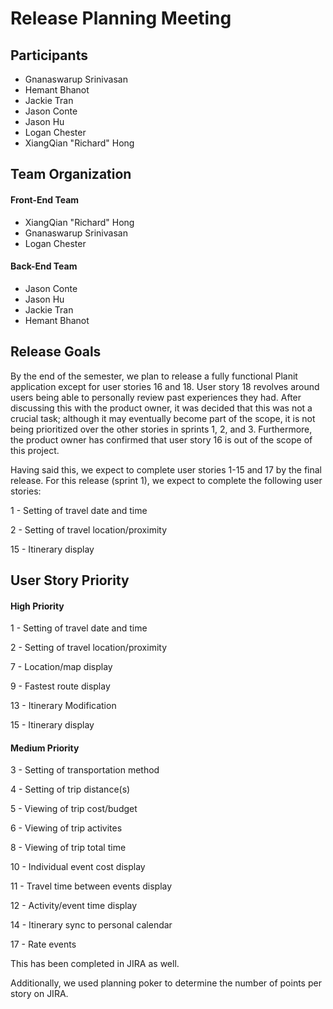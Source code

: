 # Release Planning Meeting

## Participants ##

- Gnanaswarup Srinivasan
- Hemant Bhanot
- Jackie Tran
- Jason Conte
- Jason Hu
- Logan Chester
- XiangQian "Richard" Hong

## Team Organization ##

#### Front-End Team ####
- XiangQian "Richard" Hong
- Gnanaswarup Srinivasan
- Logan Chester

#### Back-End Team ####
- Jason Conte
- Jason Hu
- Jackie Tran
- Hemant Bhanot

## Release Goals ##

By the end of the semester, we plan to release a fully functional Planit application except for user stories 16 and 18. User story 18 revolves around users being able to personally review past experiences they had. After discussing this with the product owner, it was decided that this was not a crucial task; although it may eventually become part of the scope, it is not being prioritized over the other stories in sprints 1, 2, and 3. Furthermore, the product owner has confirmed that user story 16 is out of the scope of this project.

Having said this, we expect to complete user stories 1-15 and 17 by the final release. For this release (sprint 1), we expect to complete the following user stories:

1 - Setting of travel date and time

2 - Setting of travel location/proximity

15 - Itinerary display

## User Story Priority ##

#### High Priority ####

1 - Setting of travel date and time

2 - Setting of travel location/proximity

7 - Location/map display

9 - Fastest route display

13 - Itinerary Modification

15 - Itinerary display


#### Medium Priority ####

3 - Setting of transportation method

4 - Setting of trip distance(s)

5 - Viewing of trip cost/budget

6 - Viewing of trip activites

8 - Viewing of trip total time

10 - Individual event cost display

11 - Travel time between events display

12 - Activity/event time display

14 - Itinerary sync to personal calendar

17 - Rate events


This has been completed in JIRA as well.

Additionally, we used planning poker to determine the number of points per story on JIRA.
